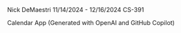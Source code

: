 Nick DeMaestri
11/14/2024 - 12/16/2024
CS-391

Calendar App (Generated with OpenAI and GitHub Copilot)
